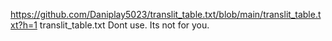 https://github.com/Daniplay5023/translit_table.txt/blob/main/translit_table.txt?h=1
translit_table.txt
Dont use. Its not for you.
